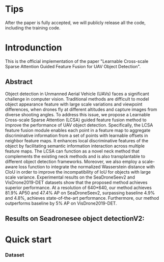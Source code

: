
# Tips
After the paper is fully accepted, we will publicly release all the code, including the training code.

# Introdunction
This is the official implementation of the paper "Learnable Cross-scale Sparse Attention Guided Feature Fusion for UAV Object Detection".

## Abstract
Object detection in Unmanned Aerial Vehicle (UAVs) faces a significant challenge in computer vision. Traditional methods are difficult to model object appearance feature with large scale variations and viewpoint differences, when drones fly at different altitudes and capture images from diverse shooting angles. To address this issue, we propose a Learnable Cross-scale Sparse Attention (LCSA) guided  feature fusion method to improve the performance of UAV object detection. Specifically, the LCSA feature fusion module enables each point in a feature map to aggregate discriminative information from a set of points with learnable offsets in neighbor feature maps. It enhances local discriminative features of the object by facilitating semantic information interaction across multiple feature maps. The LCSA can function as a novel neck method that complements the existing neck methods and is also transplantable to different object detection frameworks. Moreover, we also employ a scale-aware loss function to integrate the normalized Wasserstein distance with CIoU in order to improve the incompatibility of IoU for objects with large scale variance. Experimental results on the SeaDroneSeev2 and VisDrone2019-DET datasets show that the proposed method achieves superior performance. 
At a resolution of 640*640, our method achieves 81.9% AP50 and 47.4% AP on SeaDroneSeev2, surpassing baseline 4.9% and 4.8%, achieves state-of-the-art performance. Furthermore, our method outperforms baseline by 5% AP on VisDrone2019-DET.


## Results on Seadronesee object detectionV2:



# Quick start


### Dataset

